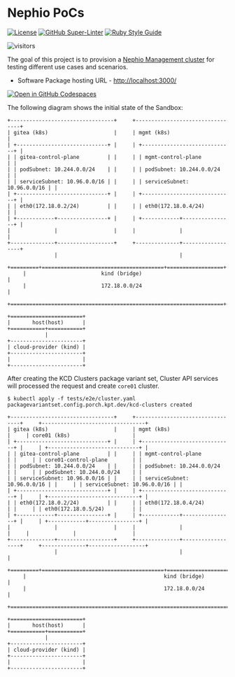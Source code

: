# Nephio PoCs
<!-- markdown-link-check-disable-next-line -->
[![License](https://img.shields.io/badge/License-Apache%202.0-blue.svg)](https://opensource.org/licenses/Apache-2.0)
[![GitHub Super-Linter](https://github.com/electrocucaracha/nephio-pocs/workflows/Lint%20Code%20Base/badge.svg)](https://github.com/marketplace/actions/super-linter)
[![Ruby Style Guide](https://img.shields.io/badge/code_style-rubocop-brightgreen.svg)](https://github.com/rubocop/rubocop)
<!-- markdown-link-check-disable-next-line -->
![visitors](https://visitor-badge.laobi.icu/badge?page_id=electrocucaracha.nephio-poc)

The goal of this project is to provision a [Nephio Management cluster][1] for testing different use cases and scenarios.

<!-- markdown-link-check-disable -->
* Software Package hosting URL - <http://localhost:3000/>
<!-- markdown-link-check-enable -->

[![Open in GitHub Codespaces](https://github.com/codespaces/badge.svg)](https://github.com/codespaces/new?repo=electrocucaracha/nephio-pocs)

The following diagram shows the initial state of the Sandbox:

```text
+---------------------------------+     +---------------------------------+
| gitea (k8s)                     |     | mgmt (k8s)                      |
| +-----------------------------+ |     | +-----------------------------+ |
| | gitea-control-plane         | |     | | mgmt-control-plane          | |
| | podSubnet: 10.244.0.0/24    | |     | | podSubnet: 10.244.0.0/24    | |
| | serviceSubnet: 10.96.0.0/16 | |     | | serviceSubnet: 10.96.0.0/16 | |
| +-----------------------------+ |     | +-----------------------------+ |
| | eth0(172.18.0.2/24)         | |     | | eth0(172.18.0.4/24)         | |
| +------------+----------------+ |     | +------------+----------------+ |
|              |                  |     |              |                  |
+--------------+------------------+     +--------------+------------------+
               |                                       |
     +=========+=======================================+==================+
     |                        kind (bridge)                               |
     |                        172.18.0.0/24                               |
     +====================================================================+

+=======================+
|       host(host)      |
+===========+===========+
            |
+-----------------------+
| cloud-provider (kind) |
+-----------------------+
|                       |
+-----------------------+
```

After creating the KCD Clusters package variant set, Cluster API services will processed the request and create `core01` cluster.

```console
$ kubectl apply -f tests/e2e/cluster.yaml
packagevariantset.config.porch.kpt.dev/kcd-clusters created
```

```text
+---------------------------------+     +---------------------------------+     +---------------------------------+
| gitea (k8s)                     |     | mgmt (k8s)                      |     | core01 (k8s)                    |
| +-----------------------------+ |     | +-----------------------------+ |     | +-----------------------------+ |
| | gitea-control-plane         | |     | | mgmt-control-plane          | |     | | core01-control-plane        | |
| | podSubnet: 10.244.0.0/24    | |     | | podSubnet: 10.244.0.0/24    | |     | | podSubnet: 10.244.0.0/24    | |
| | serviceSubnet: 10.96.0.0/16 | |     | | serviceSubnet: 10.96.0.0/16 | |     | | serviceSubnet: 10.96.0.0/16 | |
| +-----------------------------+ |     | +-----------------------------+ |     | +-----------------------------+ |
| | eth0(172.18.0.2/24)         | |     | | eth0(172.18.0.4/24)         | |     | | eth0(172.18.0.5/24)         | |
| +------------+----------------+ |     | +------------+----------------+ |     | +------------+----------------+ |
|              |                  |     |              |                  |     |              |                  |
+--------------+------------------+     +--------------+------------------+     +--------------+------------------+
               |                                       |                                       |
     +=========+=======================================+=======================================+===========+
     |                                            kind (bridge)                                            |
     |                                            172.18.0.0/24                                            |
     +=====================================================================================================+

+=======================+
|       host(host)      |
+===========+===========+
            |
+-----------------------+
| cloud-provider (kind) |
+-----------------------+
|                       |
+-----------------------+
```

[1]: https://nephio.org/
